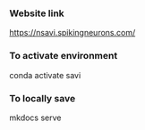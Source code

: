 
### Website link
https://nsavi.spikingneurons.com/

### To activate environment
conda activate savi

### To locally save
mkdocs serve
